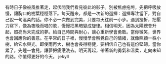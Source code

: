 有時日子像被風推著走，起伏間我們看見彼此的影子。別被焦慮拖垮，先把呼吸放慢，讓胸口的樹葉穩穩落下。每天醒來，都是一次新的選擇：選擇專注當下，對自己說一句溫柔的話。你不必一次做到完美，只要每天往前一小步。遇到挫折，把壓力寫下，像為夜晚而唱的歌，慢慢把黑暗變成旋律。相信明天，因為太陽總會升起，照亮尚未完成的夢。給自己時間與耐心，讓心重新學會勇敢。當你微笑，世界也會回應你的善意。在平常的日子裡，慢慢學會察覺自己的情緒，就像照顧一株小樹，給它水與光。即使雨再大，樹也會長得穩健，要相信自己也有這份堅韌。當你累了，先睡一會兒，讓夢把疲憊洗去。明天再起，帶著新的勇氣和溫柔，走向未知的路。你值得更好的今天。
jekyll